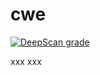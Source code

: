 # cwe

[![DeepScan grade](https://deepscan.io/api/projects/2052/branches/9903/badge/grade.svg)](https://deepscan.io/dashboard#view=project&pid=2052&bid=9903)

xxx
xxx
